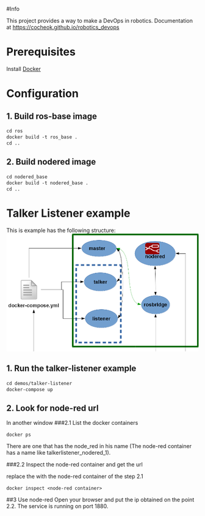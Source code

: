 #Info

This project provides a way to make a DevOps in robotics. Documentation at https://cocheok.github.io/robotics_devops

# Prerequisites

Install [Docker](https://docs.docker.com/engine/installation/)

# Configuration
## 1. Build ros-base image
```
cd ros
docker build -t ros_base .
cd ..
```

## 2. Build nodered image
```
cd nodered_base
docker build -t nodered_base .
cd ..
```

# Talker Listener example

This is example has the following structure:
![Talker-Listener Structure](docs/docs/images/talker-listener.png)

## 1. Run the talker-listener example
```
cd demos/talker-listener
docker-compose up            
```
## 2. Look for node-red url
In another window 
###2.1 List the docker containers             
```
docker ps
```
There are one that has the node_red in his name (The node-red container has a name like talkerlistener_nodered_1).

###2.2 Inspect the node-red container and get the url

replace the <node-red container> with the node-red container of the step 2.1 
```
docker inspect <node-red container>
```
##3 Use node-red
Open your browser and put the ip obtained on the point 2.2. The service is running on port 1880.




